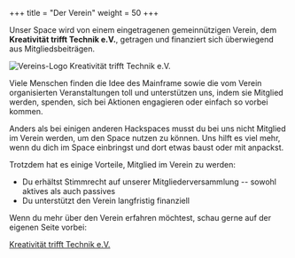 +++
title = "Der Verein"
weight = 50
+++

Unser Space wird von einem eingetragenen gemeinnützigen Verein, dem
**Kreativität trifft Technik e.V.**, getragen und finanziert sich überwiegend
aus Mitgliedsbeiträgen.

![Vereins-Logo Kreativität trifft Technik e.V.](../../media/img/logo-ktt.png)

Viele Menschen finden die Idee des Mainframe sowie die vom Verein organisierten
Veranstaltungen toll und unterstützen uns, indem sie Mitglied werden, spenden,
sich bei Aktionen engagieren oder einfach so vorbei kommen.

Anders als bei einigen anderen Hackspaces musst du bei uns nicht Mitglied
im Verein werden, um den Space nutzen zu können. Uns hilft es viel mehr, wenn du
dich im Space einbringst und dort etwas baust oder mit anpackst.

Trotzdem hat es einige Vorteile, Mitglied im Verein zu werden:

* Du erhältst Stimmrecht auf unserer Mitgliederversammlung -- sowohl aktives als auch passives
* Du unterstützt den Verein langfristig finanziell

Wenn du mehr über den Verein erfahren möchtest, schau gerne auf der eigenen
Seite vorbei:

[Kreativität trifft Technik e.V.](https://www.kreativitaet-trifft-technik.de/)
